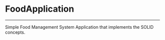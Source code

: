 # FoodApplication

---

Simple Food Management System Application that implements the SOLID concepts.
